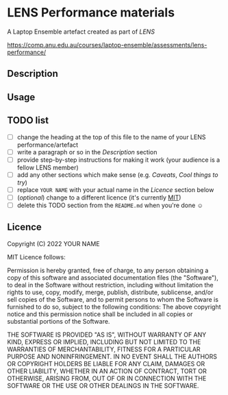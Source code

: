 # LENS Performance materials

A Laptop Ensemble artefact created as part of _LENS_

<https://comp.anu.edu.au/courses/laptop-ensemble/assessments/lens-performance/>

## Description

## Usage

## TODO list

- [ ] change the heading at the top of this file to the name of your LENS performance/artefact
- [ ] write a paragraph or so in the _Description_ section
- [ ] provide step-by-step instructions for making it work (your audience is a fellow LENS member)
- [ ] add any other sections which make sense (e.g. _Caveats_, _Cool things to try_)
- [ ] replace `YOUR NAME` with your actual name in the _Licence_ section below
- [ ] (_optional_) change to a different licence (it's currently [MIT](https://opensource.org/licenses/MIT))
- [ ] delete this TODO section from the `README.md` when you're done ☺

## Licence

Copyright (C) 2022 YOUR NAME

MIT Licence follows:

Permission is hereby granted, free of charge, to any person obtaining a copy
of this software and associated documentation files (the "Software"), to deal
in the Software without restriction, including without limitation the rights
to use, copy, modify, merge, publish, distribute, sublicense, and/or sell
copies of the Software, and to permit persons to whom the Software is
furnished to do so, subject to the following conditions:
The above copyright notice and this permission notice shall be included in
all copies or substantial portions of the Software.

THE SOFTWARE IS PROVIDED "AS IS", WITHOUT WARRANTY OF ANY KIND, EXPRESS OR
IMPLIED, INCLUDING BUT NOT LIMITED TO THE WARRANTIES OF MERCHANTABILITY,
FITNESS FOR A PARTICULAR PURPOSE AND NONINFRINGEMENT. IN NO EVENT SHALL THE
AUTHORS OR COPYRIGHT HOLDERS BE LIABLE FOR ANY CLAIM, DAMAGES OR OTHER
LIABILITY, WHETHER IN AN ACTION OF CONTRACT, TORT OR OTHERWISE, ARISING FROM,
OUT OF OR IN CONNECTION WITH THE SOFTWARE OR THE USE OR OTHER DEALINGS IN
THE SOFTWARE.
